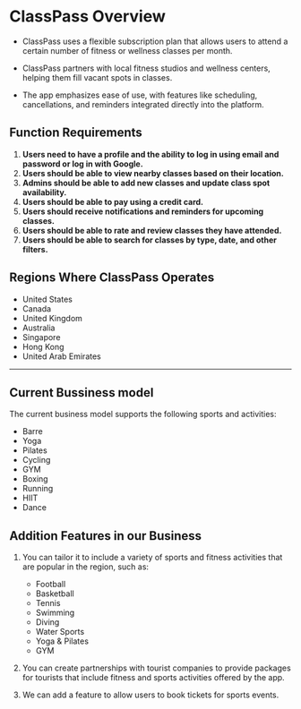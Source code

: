 # ClassPass Overview

- ClassPass uses a flexible subscription plan that allows users to attend a certain number of fitness or wellness classes per month.

- ClassPass partners with local fitness studios and wellness centers, helping them fill vacant spots in classes.

- The app emphasizes ease of use, with features like scheduling, cancellations, and reminders integrated directly into the platform.

## Function Requirements

1. **Users need to have a profile and the ability to log in using email and password or log in with Google.**
2. **Users should be able to view nearby classes based on their location.**
3. **Admins should be able to add new classes and update class spot availability.**
4. **Users should be able to pay using a credit card.**
5. **Users should receive notifications and reminders for upcoming classes.**
6. **Users should be able to rate and review classes they have attended.**
7. **Users should be able to search for classes by type, date, and other filters.**

## Regions Where ClassPass Operates

- United States
- Canada
- United Kingdom
- Australia
- Singapore
- Hong Kong
- United Arab Emirates

---
## Current Bussiness model 

   The current business model supports the following sports and activities:

- Barre
- Yoga
- Pilates
- Cycling
- GYM
- Boxing
- Running
- HIIT
- Dance

## Addition Features in our Business

1. You can tailor it to include a variety of sports and fitness activities that are popular in the region, such as:
   - Football
   - Basketball
   - Tennis
   - Swimming
   - Diving
   - Water Sports
   - Yoga & Pilates
   - GYM
     
2. You can create partnerships with tourist companies to provide packages for tourists that include fitness and sports activities offered by the app.

3. We can add a feature to allow users to book tickets for sports events.
